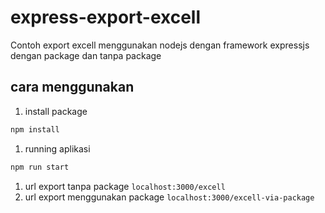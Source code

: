 # express-export-excell
Contoh export excell menggunakan nodejs dengan framework expressjs dengan package dan tanpa package
## cara menggunakan 
1. install package 
```sh 
npm install
```
1. running aplikasi 
```sh 
npm run start
```
1. url export tanpa package `localhost:3000/excell`
1. url export menggunakan package `localhost:3000/excell-via-package`
